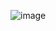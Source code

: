 ![image](https://github.com/suma1212d/Signal/assets/165585907/effd9000-2a70-4f05-a5c0-608de239d929)
